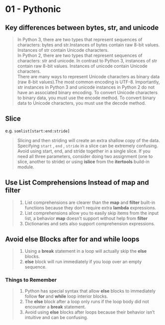 # 01 - Pythonic
## Key differences between bytes, str, and unicode
> In Python 3, there are two types that represent sequences of characters: bytes and str.Instances of bytes contain raw 8-bit values. Instances of str contain Unicode characters.  
> In Python 2, there are two types that represent sequences of characters: str and unicode. In contrast to Python 3, instances of str contain raw 8-bit values. Instances of unicode contain Unicode characters.  
> There are many ways to represent Unicode characters as binary data (raw 8-bit values).The most common encoding is UTF-8. Importantly, str instances in Python 3 and unicode instances in Python 2 do not have an associated binary encoding. To convert Unicode characters to binary data, you must use the encode method. To convert binary data to Unicode characters, you must use the decode method.  

## Slice
e.g. `somlist[start:end:stride]`
> Slicing and then striding will create an extra shallow copy of the data.  
> Specifying `start` , `end` , `stride` in a slice can be extremely confusing.  
> Avoid using start, end, and stride together in a single slice. If you need all three parameters, consider doing two assignment (one to slice, another to stride) or using **islice**  from the **itertools** build-in module.  

## Use List Comprehensions Instead of map and filter
> 1. List comprehensions are clearer than the **map** and **filter** built-in functions because they don’t require extra **lambda** expressions.  
> 2. List comprehensions allow you to easily skip items from the input list, a behavior **map** doesn’t support without help from **filter**  
> 3. Dictionaries and sets also support comprehension expressions.   
## Avoid else Blocks after for and while loops
> 1. Using a **break** statement in a loop will actually skip the **else** blocks.  
> 2. **else** block will run immediately if you loop over an empty sequence.  
### Things to Remember
> 1. Python has special syntax that allow **else** blocks to immediately follow **for** and **while** loop interior blocks.  
> 2. The **else** block after a loop only runs if the loop body did not encounter  a **break** statement.  
> 3. Avoid using **else** blocks after loops because their behavior isn’t intuitive and can be confusing.  

